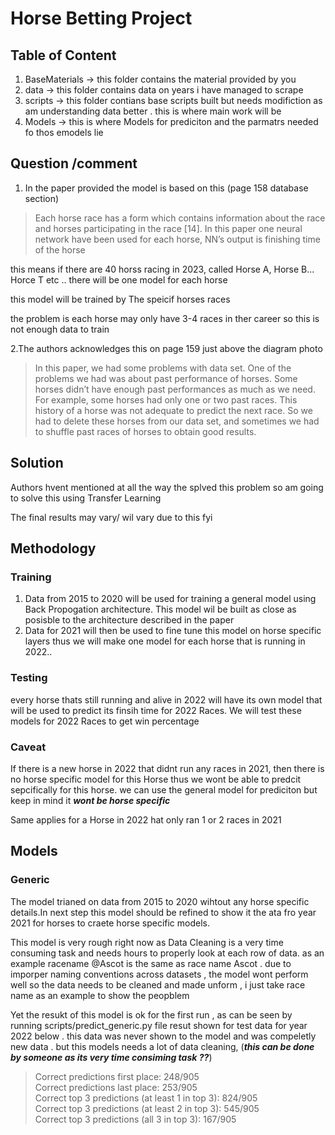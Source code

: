 # Horse Betting Project

## Table of Content

1. BaseMaterials -> this folder contains the material provided by you
2. data -> this folder contains data on years i have managed to scrape
3. scripts -> this folder contians base scripts built but needs modifiction as am understanding data better . this is where main work will be
4. Models -> this is where Models for prediciton and the parmatrs needed fo thos emodels lie

## Question /comment

1. In the paper provided the model is based on this (page 158 database section)

> Each horse race has a form which contains information
about the race and horses participating in the race [14].
In this paper one neural network have been used for each
horse, NN’s output is finishing time of the horse

this means if there are 40 horss racing in 2023, called Horse A, Horse B... Horce T etc .. there will be one model for each horse

this model will be trained by The speicif horses races

the problem is each horse may only have 3-4 races in ther career so this is not enough data to train

2.The authors acknowledges this on page 159 just above the diagram photo

> In this paper, we had some problems with data set. One
of the problems we had was about past performance of
horses. Some horses didn’t have enough past
performances as much as we need. For example, some
horses had only one or two past races. This history of a
horse was not adequate to predict the next race. So we
had to delete these horses from our data set, and
sometimes we had to shuffle past races of horses to
obtain good results.

## Solution

Authors hvent mentioned at all the way the splved this problem so am going to solve this using Transfer Learning

The final results may vary/ wil vary due to this fyi

## Methodology

### Training

1. Data from 2015 to 2020 will be used for training a general model using Back Propogation architecture. This model wil be built as close as posisble to the architecture described in the paper
2. Data for 2021 will then be used to fine tune this model on horse specific layers thus we will make one model for each horse that is running in 2022.. 

### Testing 

every horse thats still running and alive in 2022 will have its own model that will be used to predict its finsih time for 2022 Races. We will test these models for 2022 Races to get win percentage 

### Caveat

If there is a new horse in 2022 that didnt run any races in 2021, then there is no horse specific model for this Horse thus we wont be able to predcit sepcifically for this horse. we can use the general model for prediciton but keep in mind it ***wont be horse specific***

Same applies for a Horse in 2022 hat only ran 1 or 2 races in 2021

## Models

### Generic

The model trianed on data from 2015 to 2020 wihtout any horse specific details.In next step this model should be refined to show it the ata fro year 2021 for horses to craete horse specific models. 

This model is very rough right now as Data Cleaning is a very time consuming task and needs hours to properly look at each row of data. as an example racename @Ascot is the same as race name Ascot . due to imporper naming conventions across datasets , the model wont perform well so the data needs to be cleaned and made unform , i just take race name as an example to show the peopblem 

Yet the resukt of this model is ok for the first run , as can be seen by running scripts/predict_generic.py file resut shown for test data for year 2022 below . this data was never shown to the model and was compeletly new data . but this models needs a lot of data cleaning, (***this can be done by someone as its very time consiming task ??***)

> Correct predictions first place: 248/905  
Correct predictions last place: 253/905  
Correct top 3 predictions (at least 1 in top 3): 824/905  
Correct top 3 predictions (at least 2 in top 3): 545/905  
Correct top 3 predictions (all 3 in top 3): 167/905  
